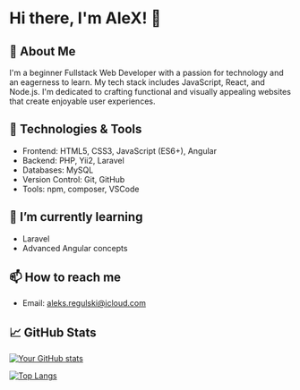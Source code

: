 # Hi there, I'm AleX! 👋

## 🌟 About Me

I'm a beginner Fullstack Web Developer with a passion for technology and an eagerness to learn. My tech stack includes JavaScript, React, and Node.js. I'm dedicated to crafting functional and visually appealing websites that create enjoyable user experiences.

## 🔧 Technologies & Tools

- Frontend: HTML5, CSS3, JavaScript (ES6+), Angular
- Backend: PHP, Yii2, Laravel
- Databases: MySQL
- Version Control: Git, GitHub
- Tools: npm, composer, VSCode

## 🌱 I’m currently learning

- Laravel
- Advanced Angular concepts

## 📫 How to reach me

- Email: [aleks.regulski@icloud.com](mailto:aleks.regulski@icloud.com)
<!-- - LinkedIn: [Your LinkedIn Profile](https://www.linkedin.com/in/your-linkedin-profile/) -->
<!-- - Twitter: [@your_twitter_handle](https://twitter.com/your_twitter_handle) -->
<!-- - Personal Website: [your-website.com](https://your-website.com) -->

## 📈 GitHub Stats

[![Your GitHub stats](https://github-readme-stats.vercel.app/api?username=AleX4270&count_private=true&show_icons=true&theme=radical)](https://github.com/anuraghazra/github-readme-stats)

[![Top Langs](https://github-readme-stats.vercel.app/api/top-langs/?username=AleX4270&layout=compact&theme=radical)](https://github.com/anuraghazra/github-readme-stats)

